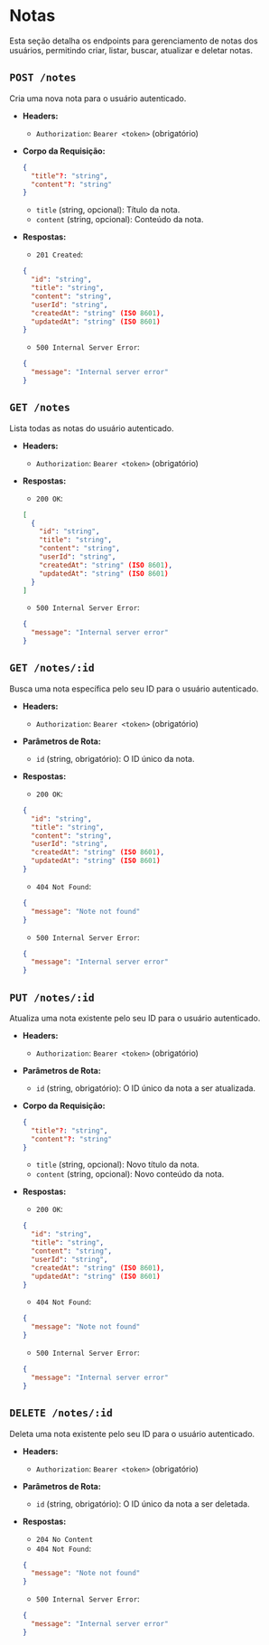 # Notas

Esta seção detalha os endpoints para gerenciamento de notas dos usuários, permitindo criar, listar, buscar, atualizar e deletar notas.

## `POST /notes`

Cria uma nova nota para o usuário autenticado.

- **Headers:**
  *   `Authorization`: `Bearer <token>` (obrigatório)

- **Corpo da Requisição:**
  ```json
  {
    "title"?: "string",
    "content"?: "string"
  }
  ```
  *   `title` (string, opcional): Título da nota.
  *   `content` (string, opcional): Conteúdo da nota.

- **Respostas:**
  *   `201 Created`:
    ```json
    {
      "id": "string",
      "title": "string",
      "content": "string",
      "userId": "string",
      "createdAt": "string" (ISO 8601),
      "updatedAt": "string" (ISO 8601)
    }
    ```
  *   `500 Internal Server Error`:
    ```json
    {
      "message": "Internal server error"
    }
    ```

## `GET /notes`

Lista todas as notas do usuário autenticado.

- **Headers:**
  *   `Authorization`: `Bearer <token>` (obrigatório)

- **Respostas:**
  *   `200 OK`:
    ```json
    [
      {
        "id": "string",
        "title": "string",
        "content": "string",
        "userId": "string",
        "createdAt": "string" (ISO 8601),
        "updatedAt": "string" (ISO 8601)
      }
    ]
    ```
  *   `500 Internal Server Error`:
    ```json
    {
      "message": "Internal server error"
    }
    ```

## `GET /notes/:id`

Busca uma nota específica pelo seu ID para o usuário autenticado.

- **Headers:**
  *   `Authorization`: `Bearer <token>` (obrigatório)

- **Parâmetros de Rota:**
  *   `id` (string, obrigatório): O ID único da nota.

- **Respostas:**
  *   `200 OK`:
    ```json
    {
      "id": "string",
      "title": "string",
      "content": "string",
      "userId": "string",
      "createdAt": "string" (ISO 8601),
      "updatedAt": "string" (ISO 8601)
    }
    ```
  *   `404 Not Found`:
    ```json
    {
      "message": "Note not found"
    }
    ```
  *   `500 Internal Server Error`:
    ```json
    {
      "message": "Internal server error"
    }
    ```

## `PUT /notes/:id`

Atualiza uma nota existente pelo seu ID para o usuário autenticado.

- **Headers:**
  *   `Authorization`: `Bearer <token>` (obrigatório)

- **Parâmetros de Rota:**
  *   `id` (string, obrigatório): O ID único da nota a ser atualizada.

- **Corpo da Requisição:**
  ```json
  {
    "title"?: "string",
    "content"?: "string"
  }
  ```
  *   `title` (string, opcional): Novo título da nota.
  *   `content` (string, opcional): Novo conteúdo da nota.

- **Respostas:**
  *   `200 OK`:
    ```json
    {
      "id": "string",
      "title": "string",
      "content": "string",
      "userId": "string",
      "createdAt": "string" (ISO 8601),
      "updatedAt": "string" (ISO 8601)
    }
    ```
  *   `404 Not Found`:
    ```json
    {
      "message": "Note not found"
    }
    ```
  *   `500 Internal Server Error`:
    ```json
    {
      "message": "Internal server error"
    }
    ```

## `DELETE /notes/:id`

Deleta uma nota existente pelo seu ID para o usuário autenticado.

- **Headers:**
  *   `Authorization`: `Bearer <token>` (obrigatório)

- **Parâmetros de Rota:**
  *   `id` (string, obrigatório): O ID único da nota a ser deletada.

- **Respostas:**
  *   `204 No Content`
  *   `404 Not Found`:
    ```json
    {
      "message": "Note not found"
    }
    ```
  *   `500 Internal Server Error`:
    ```json
    {
      "message": "Internal server error"
    }
    ```
